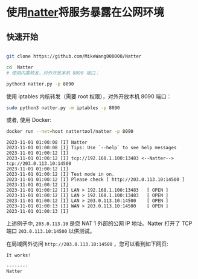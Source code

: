 # 使用[natter](https://github.com/MikeWang000000/Natter)将服务暴露在公网环境


## 快速开始

```bash

git clone https://github.com/MikeWang000000/Natter

cd  Natter 
# 使用内置转发，对外开放本机 8090 端口：

python3 natter.py -p 8090
```

使用 iptables 内核转发（需要 root 权限），对外开放本机 8090 端口：

```bash
sudo python3 natter.py -m iptables -p 8090
```

或者, 使用 Docker:

```bash
docker run --net=host nattertool/natter -p 8090
```

```
2023-11-01 01:00:08 [I] Natter
2023-11-01 01:00:08 [I] Tips: Use `--help` to see help messages
2023-11-01 01:00:12 [I]
2023-11-01 01:00:12 [I] tcp://192.168.1.100:13483 <--Natter--> tcp://203.0.113.10:14500
2023-11-01 01:00:12 [I]
2023-11-01 01:00:12 [I] Test mode in on.
2023-11-01 01:00:12 [I] Please check [ http://203.0.113.10:14500 ]
2023-11-01 01:00:12 [I]
2023-11-01 01:00:12 [I] LAN > 192.168.1.100:13483   [ OPEN ]
2023-11-01 01:00:12 [I] LAN > 192.168.1.100:13483   [ OPEN ]
2023-11-01 01:00:12 [I] LAN > 203.0.113.10:14500    [ OPEN ]
2023-11-01 01:00:13 [I] WAN > 203.0.113.10:14500    [ OPEN ]
2023-11-01 01:00:13 [I]
```

上述例子中, `203.0.113.10` 是您 NAT 1 外部的公网 IP 地址。Natter 打开了 TCP 端口 `203.0.113.10:14500` 以供测试。

在局域网外访问 `http://203.0.113.10:14500` ，您可以看到如下网页:

```
It works!

--------
Natter
```




